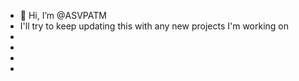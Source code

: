 - 👋 Hi, I’m @ASVPATM
- I'll try to keep updating this with any new projects I'm working on
- 
-
-
-

<!---
ASVPATM/ASVPATM is a ✨ special ✨ repository because its `README.md` (this file) appears on your GitHub profile.
You can click the Preview link to take a look at your changes.
--->
